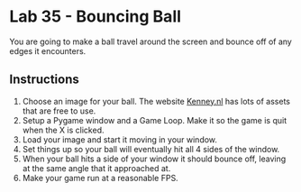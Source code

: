 # Lab 35 - Bouncing Ball

You are going to make a ball travel around the screen and bounce off of any edges it encounters.

## Instructions

1. Choose an image for your ball.  The website [Kenney.nl](https://www.kenney.nl) has lots of assets that are free to use.
2. Setup a Pygame window and a Game Loop.  Make it so the game is quit when the X is clicked.
3. Load your image and start it moving in your window.
4. Set things up so your ball will eventually hit all 4 sides of the window.
5. When your ball hits a side of your window it should bounce off, leaving at the same angle that it approached at.
6. Make your game run at a reasonable FPS.
